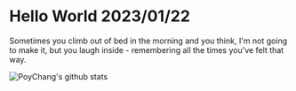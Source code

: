 # Hello World 2023/01/22

Sometimes you climb out of bed in the morning and you think, I'm not going to make it, but you laugh inside - remembering all the times you've felt that way.

![PoyChang's github stats](https://github-readme-stats.vercel.app/api?username=poychang&show_icons=true&theme=dracula)
